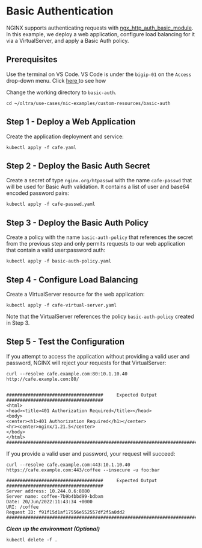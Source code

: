 # Basic Authentication

NGINX supports authenticating requests with [ngx_http_auth_basic_module](https://nginx.org/en/docs/http/ngx_http_auth_basic_module.html).
In this example, we deploy a web application, configure load balancing for it via a VirtualServer, and apply a Basic Auth policy.

## Prerequisites

Use the terminal on VS Code. VS Code is under the `bigip-01` on the `Access` drop-down menu. Click <a href="https://raw.githubusercontent.com/F5EMEA/oltra/main/vscode.png"> here </a> to see how 

Change the working directory to `basic-auth`.
```
cd ~/oltra/use-cases/nic-examples/custom-resources/basic-auth
```

## Step 1 - Deploy a Web Application

Create the application deployment and service:
```
kubectl apply -f cafe.yaml
```

## Step 2 - Deploy the Basic Auth Secret

Create a secret of type `nginx.org/htpasswd` with the name `cafe-passwd` that will be used for Basic Auth validation. It contains a list of user and base64 encoded password pairs:
```
kubectl apply -f cafe-passwd.yaml
```

## Step 3 - Deploy the Basic Auth Policy

Create a policy with the name `basic-auth-policy` that references the secret from the previous step and only permits requests to our web application that contain a valid user:password auth:
```
kubectl apply -f basic-auth-policy.yaml
```

## Step 4 - Configure Load Balancing

Create a VirtualServer resource for the web application:
```
kubectl apply -f cafe-virtual-server.yaml
```

Note that the VirtualServer references the policy `basic-auth-policy` created in Step 3.

## Step 5 - Test the Configuration

If you attempt to access the application without providing a valid user and password, NGINX will reject your requests for that VirtualServer:
```
curl --resolve cafe.example.com:80:10.1.10.40 http://cafe.example.com:80/


####################################     Expected Output    ####################################
<html>
<head><title>401 Authorization Required</title></head>
<body>
<center><h1>401 Authorization Required</h1></center>
<hr><center>nginx/1.21.5</center>
</body>
</html>
################################################################################################
```

If you provide a valid user and password, your request will succeed:
```
curl --resolve cafe.example.com:443:10.1.10.40 https://cafe.example.com:443/coffee --insecure -u foo:bar

####################################     Expected Output    ####################################
Server address: 10.244.0.6:8080
Server name: coffee-7b9b4bbd99-bdbxm
Date: 20/Jun/2022:11:43:34 +0000
URI: /coffee
Request ID: f91f15d1af17556e552557df2f5a0dd2
################################################################################################
```


***Clean up the environment (Optional)***
```
kubectl delete -f .
```